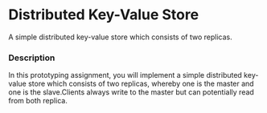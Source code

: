 # Distributed Key-Value Store
A simple distributed key-value store which consists of two replicas.

### Description
In this prototyping assignment, you will implement a simple distributed key-value store which consists of two replicas, whereby one is the master and one is the slave.Clients always write to the master but can potentially read from both replica.

